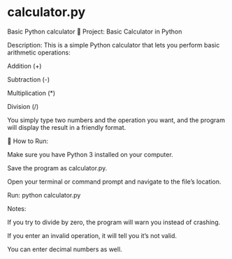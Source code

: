 # calculator.py
Basic Python calculator
📌 Project: Basic Calculator in Python

Description:
This is a simple Python calculator that lets you perform basic arithmetic operations:

Addition (+)

Subtraction (-)

Multiplication (*)

Division (/)

You simply type two numbers and the operation you want, and the program will display the result in a friendly format.

🚀 How to Run:

Make sure you have Python 3 installed on your computer.

Save the program as calculator.py.

Open your terminal or command prompt and navigate to the file’s location.

Run: python calculator.py

 Notes:

If you try to divide by zero, the program will warn you instead of crashing.

If you enter an invalid operation, it will tell you it’s not valid.

You can enter decimal numbers as well.
